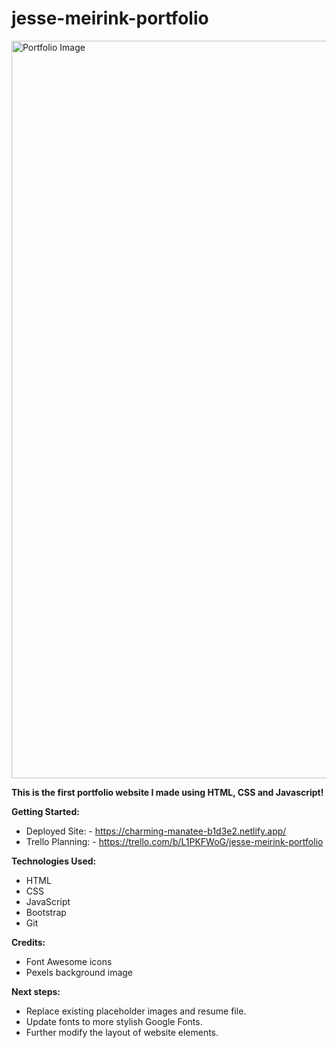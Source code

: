 # jesse-meirink-portfolio

<img width="1180" alt="Portfolio Image" src="https://user-images.githubusercontent.com/84925553/173007112-293894b7-13ea-467a-a392-0caaf70f4ec7.png">

**This is the first portfolio website I made using HTML, CSS and Javascript!**

**Getting Started:**
- Deployed Site: - https://charming-manatee-b1d3e2.netlify.app/
- Trello Planning: - https://trello.com/b/L1PKFWoG/jesse-meirink-portfolio

**Technologies Used:**
* HTML
* CSS
* JavaScript
* Bootstrap
* Git

**Credits:**
* Font Awesome icons
* Pexels background image

**Next steps:**
* Replace existing placeholder images and resume file.
* Update fonts to more stylish Google Fonts.
* Further modify the layout of website elements.
